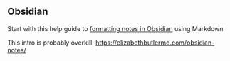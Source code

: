 ## Obsidian

Start with this help guide to [formatting notes in Obsidian](https://help.obsidian.md/How+to/Format+your+notes) using Markdown


This intro is probably overkill: https://elizabethbutlermd.com/obsidian-notes/
